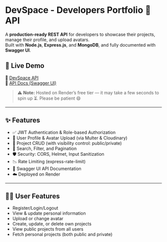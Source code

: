 # DevSpace - Developers Portfolio  💼  API 
A **production-ready REST API** for developers to showcase their projects, manage their profile, and upload avatars.  
Built with **Node.js**, **Express.js**, and **MongoDB**, and fully documented with **Swagger UI**.

## 🚀 Live Demo
🔗 [DevSpace API](https://devspace-jhys.onrender.com)  
📘 [API Docs (Swagger UI)](https://devspace-jhys.onrender.com/api-docs)

> ⚠️ **Note:** Hosted on Render’s free tier — it may take a few seconds to spin up ⏳. Please be patient 😄

---


## ✨ Features

- ✅ JWT Authentication & Role-based Authorization
- 👤 User Profile & Avatar Upload (via Multer & Cloudinary)
- 📁 Project CRUD (with visibility control: public/private)
- 🔎 Search, Filter, and Pagination
- 🛡️ Security: CORS, Helmet, Input Sanitization
- 📉 Rate Limiting (express-rate-limit)
- 📜 Swagger UI API Documentation
- ☁️ Deployed on Render

---

## 🧑‍💻 User Features

- Register/Login/Logout
- View & update personal information
- Upload or change avatar
- Create, update, or delete own projects
- View public projects from all users
- Fetch personal projects (both public and private)
